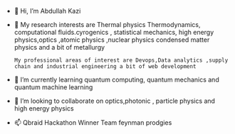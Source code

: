 - 👋 Hi, I’m Abdullah Kazi
- 👀 My research interests are Thermal physics
Thermodynamics, computational fluids.cyrogenics , statistical mechanics, high energy physics,optics ,atomic physics ,nuclear physics 
condensed matter physics and a bit of metallurgy

      My professional areas of interest are Devops,Data analytics ,supply chain and industrial engineering a bit of web development 
- 🌱 I’m currently learning quantum computing, quantum mechanics and quantum machine learning 
- 💞️ I’m looking to collaborate on optics,photonic , particle physics and high energy physics 
- 📫 Qbraid Hackathon Winner Team feynman prodgies

<!---
AbdullahKazi500/AbdullahKazi500 is a ✨ special ✨ repository because its `README.md` (this file) appears on your GitHub profile.
You can click the Preview link to take a look at your changes.
--->
